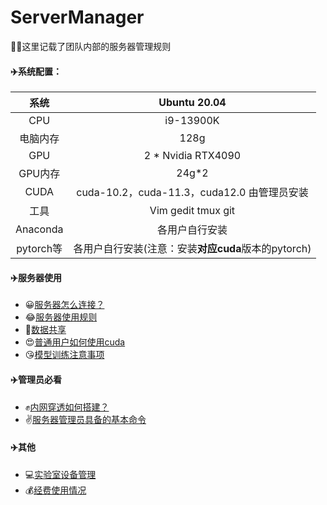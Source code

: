 # ServerManager
🚀🚀这里记载了团队内部的服务器管理规则
#### ✈️系统配置：

|   系统    | Ubuntu 20.04                                       |
| :-------: | :-------------------------------------------------:|
|    CPU    | i9-13900K                                          |
| 电脑内存  | 128g                                               |
|    GPU    | 2 * Nvidia RTX4090                                 |
|  GPU内存  | 24g*2                                              |
|   CUDA    | cuda-10.2，cuda-11.3，cuda12.0  由管理员安装        |
|   工具    | Vim gedit tmux git                                 |
| Anaconda  | 各用户自行安装                                      |
| pytorch等 | 各用户自行安装(注意：安装**对应cuda**版本的pytorch) |



#### ✈️服务器使用

* 😀[服务器怎么连接？](./doc/服务器连接工具.md)
* 😂[服务器使用规则](./doc/服务器使用规则.md)
* 🥰[数据共享](./doc/数据共享.md)
* 😍[普通用户如何使用cuda](./doc/cuda使用.md)
* 😘[模型训练注意事项](./doc/模型训练注意事项.md)


#### ✈️管理员必看
* ✊[内网穿透如何搭建？](./doc/阿里云FRP内网穿透详细教程.md)
* ✌️[服务器管理员具备的基本命令](./doc/ubuntu管理员常用命令.md)


#### ✈️其他
* 💻[实验室设备管理](./doc/实验室设备管理.md)
* 💰[经费使用情况](./doc/经费使用情况.md)
